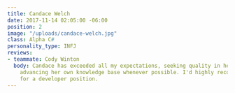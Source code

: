 ```yaml
---
title: Candace Welch
date: 2017-11-14 02:05:00 -06:00
position: 2
image: "/uploads/candace-welch.jpg"
class: Alpha C#
personality_type: INFJ
reviews:
- teammate: Cody Winton
  body: Candace has exceeded all my expectations, seeking quality in her work and
    advancing her own knowledge base whenever possible. I'd highly recommend Candace
    for a developer position.
---
```


